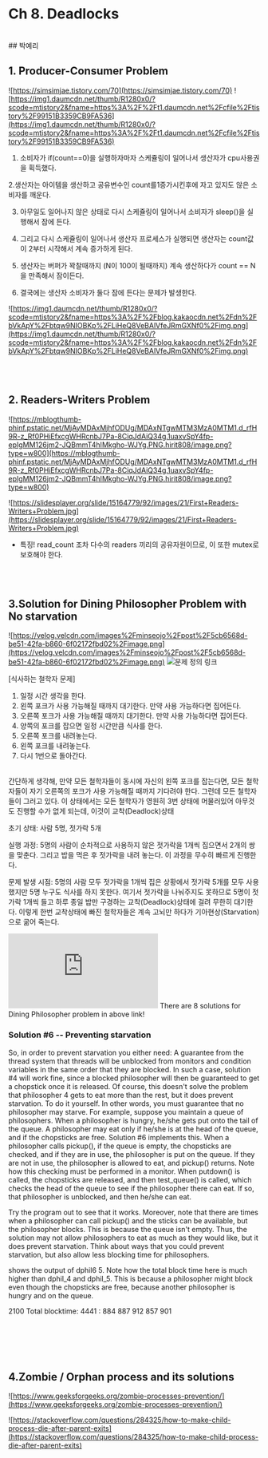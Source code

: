 # Ch 8. Deadlocks
<br>
## 박예리

## 1. Producer-Consumer Problem
 ![https://simsimjae.tistory.com/70](https://simsimjae.tistory.com/70)
 ![https://img1.daumcdn.net/thumb/R1280x0/?scode=mtistory2&fname=https%3A%2F%2Ft1.daumcdn.net%2Fcfile%2Ftistory%2F99151B3359CB9FA536](https://img1.daumcdn.net/thumb/R1280x0/?scode=mtistory2&fname=https%3A%2F%2Ft1.daumcdn.net%2Fcfile%2Ftistory%2F99151B3359CB9FA536)

 1. 소비자가 if(count==0)을 실행하자마자 스케쥴링이 일어나서 생산자가 cpu사용권을 획득했다.

2.생산자는 아이템을 생산하고 공유변수인 count를1증가시킨후에 자고 있지도 않은 소비자를 깨운다.

3. 아무일도 일어나지 않은 상태로 다시 스케쥴링이 일어나서 소비자가 sleep()을 실행해서 잠에 든다.

4. 그리고 다시 스케쥴링이 일어나서 생산자 프로세스가 실행되면 생산자는 count값이 2부터 시작해서 계속 증가하게 된다.

5. 생산자는 버퍼가 꽉찰때까지 (N이 100이 될때까지) 계속 생산하다가 count == N을 만족해서 잠이든다.

6. 결국에는 생산자 소비자가 둘다 잠에 든다는 문제가 발생한다.


![https://img1.daumcdn.net/thumb/R1280x0/?scode=mtistory2&fname=https%3A%2F%2Fblog.kakaocdn.net%2Fdn%2FbVkApY%2Fbtqw9NIOBKp%2FLiHeQ8VeBAlVfeJRmGXNf0%2Fimg.png](https://img1.daumcdn.net/thumb/R1280x0/?scode=mtistory2&fname=https%3A%2F%2Fblog.kakaocdn.net%2Fdn%2FbVkApY%2Fbtqw9NIOBKp%2FLiHeQ8VeBAlVfeJRmGXNf0%2Fimg.png)

<br>
<br>

## 2. Readers-Writers Problem
![https://mblogthumb-phinf.pstatic.net/MjAyMDAxMjhfODUg/MDAxNTgwMTM3MzA0MTM1.d_rfH9R-z_Rf0PHiEfxcgWHRcnbJ7Pa-8CiqJdAiQ34g.1uaxvSpY4fp-epIgMM126jm2-JQBmmT4hIMkgho-WJYg.PNG.hirit808/image.png?type=w800](https://mblogthumb-phinf.pstatic.net/MjAyMDAxMjhfODUg/MDAxNTgwMTM3MzA0MTM1.d_rfH9R-z_Rf0PHiEfxcgWHRcnbJ7Pa-8CiqJdAiQ34g.1uaxvSpY4fp-epIgMM126jm2-JQBmmT4hIMkgho-WJYg.PNG.hirit808/image.png?type=w800)

![https://slidesplayer.org/slide/15164779/92/images/21/First+Readers-Writers+Problem.jpg](https://slidesplayer.org/slide/15164779/92/images/21/First+Readers-Writers+Problem.jpg)

- 특징! read_count 조차 다수의 readers 끼리의 공유자원이므로, 이 또한 mutex로 보호해야 한다.


<br>
<br>

## 3.Solution for Dining Philosopher Problem with No starvation 
![https://velog.velcdn.com/images%2Fminseojo%2Fpost%2F5cb6568d-be51-42fa-b860-6f02172fbd02%2Fimage.png](https://velog.velcdn.com/images%2Fminseojo%2Fpost%2F5cb6568d-be51-42fa-b860-6f02172fbd02%2Fimage.png)
![문제 정의 링크](https://velog.io/@minseojo/%EC%9A%B4%EC%98%81%EC%B2%B4%EC%A0%9C-%EC%8B%9D%EC%82%AC%ED%95%98%EB%8A%94-%EC%B2%A0%ED%95%99%EC%9E%90-%EB%AC%B8%EC%A0%9C)

[식사하는 철학자 문제]
1. 일정 시간 생각을 한다.
2. 왼쪽 포크가 사용 가능해질 때까지 대기한다. 만약 사용 가능하다면 집어든다.
3. 오른쪽 포크가 사용 가능해질 때까지 대기한다. 만약 사용 가능하다면 집어든다.
4. 양쪽의 포크를 잡으면 일정 시간만큼 식사를 한다.
5. 오른쪽 포크를 내려놓는다.
6. 왼쪽 포크를 내려놓는다.
7. 다시 1번으로 돌아간다.
<br>
간단하게 생각해, 만약 모든 철학자들이 동시에 자신의 왼쪽 포크를 잡는다면, 모든 철학자들이 자기 오른쪽의 포크가 사용 가능해질 때까지 기다려야 한다. 그런데 모든 철학자들이 그러고 있다. 이 상태에서는 모든 철학자가 영원히 3번 상태에 머물러있어 아무것도 진행할 수가 없게 되는데, 이것이 교착(Deadlock)상태
<br>


초기 상태: 사람 5명, 젓가락 5개

실행 과정: 5명의 사람이 순차적으로 사용하지 않은 젓가락을 1개씩 집으면서 2개의 쌍을 맞춘다. 그리고 밥을 먹은 후 젓가락을 내려 놓는다. 이 과정을 무수히 빠르게 진행한다.

문제 발생 시점: 5명의 사람 모두 젓가락을 1개씩 집은 상황에서 젓가락 5개를 모두 사용했지만 5명 누구도 식사를 하지 못한다. 여기서 젓가락을 나눠주지도 못하므로 5명이 젓가락 1개씩 들고 하루 종일 밥만 구경하는 교착(Deadlock)상태에 걸려 무한히 대기한다. 이렇게 한번 교착상태에 빠진 철학자들은 계속 고뇌만 하다가 기아현상(Starvation)으로 굶어 죽는다.
<br>

![Lecture note for Dining Philosopher](http://web.eecs.utk.edu/~mbeck/classes/cs560/560/notes/Dphil/lecture.html)
There are 8 solutions for Dining Philosopher problem in above link!

### Solution #6 -- Preventing starvation
So, in order to prevent starvation you either need:
A guarantee from the thread system that threads will be unblocked from monitors and condition variables in the same order that they are blocked. In such a case, solution #4 will work fine, since a blocked philosopher will then be guaranteed to get a chopstick once it is released. Of course, this doesn't solve the problem that philosopher 4 gets to eat more than the rest, but it does prevent starvation.
To do it yourself. In other words, you must guarantee that no philosopher may starve. For example, suppose you maintain a queue of philosophers. When a philosopher is hungry, he/she gets put onto the tail of the queue. A philosopher may eat only if he/she is at the head of the queue, and if the chopsticks are free.
Solution #6  implements this. When a philosopher calls pickup(), if the queue is empty, the chopsticks are checked, and if they are in use, the philosopher is put on the queue. If they are not in use, the philosopher is allowed to eat, and pickup() returns. Note how this checking must be performed in a monitor. When putdown() is called, the chopsticks are released, and then test_queue() is called, which checks the head of the queue to see if the philosopher there can eat. If so, that philosopher is unblocked, and then he/she can eat.

Try the program out to see that it works. Moreover, note that there are times when a philosopher can call pickup() and the sticks can be available, but the philosopher blocks. This is because the queue isn't empty. Thus, the solution may not allow philosophers to eat as much as they would like, but it does prevent starvation. Think about ways that you could prevent starvation, but also allow less blocking time for philosophers.

 shows the output of dphil6 5. Note how the total block time here is much higher than dphil_4 and dphil_5. This is because a philosopher might block even though the chopsticks are free, because another philosopher is hungry and on the queue.

2100 Total blocktime:  4441 :   884   887   912   857   901

<br>
<br>


<br>
<br>

## 4.Zombie / Orphan process and its solutions 
![https://www.geeksforgeeks.org/zombie-processes-prevention/](https://www.geeksforgeeks.org/zombie-processes-prevention/)


![https://stackoverflow.com/questions/284325/how-to-make-child-process-die-after-parent-exits](https://stackoverflow.com/questions/284325/how-to-make-child-process-die-after-parent-exits)